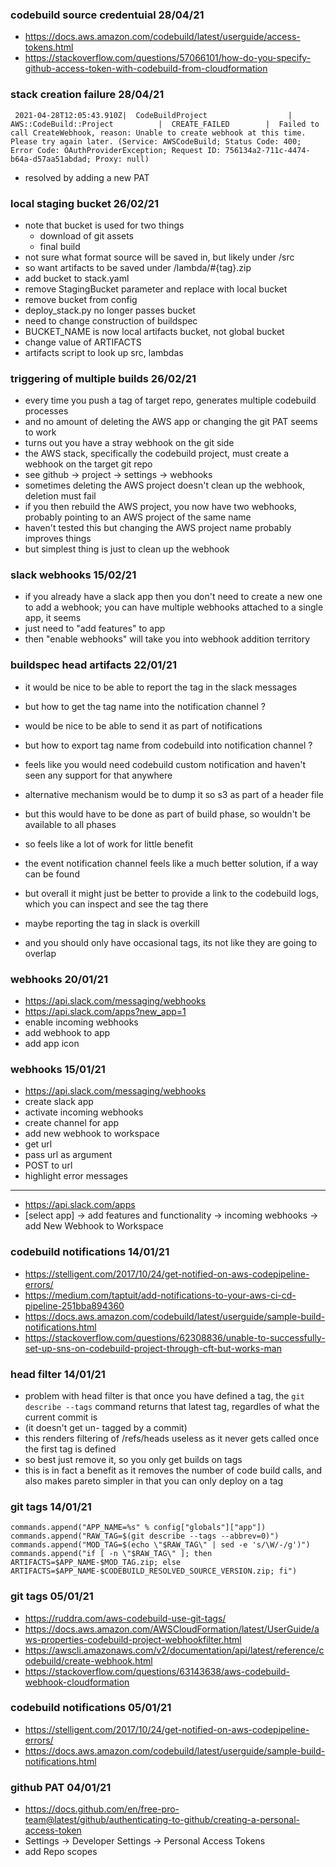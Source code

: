 ### codebuild source credentuial 28/04/21

- https://docs.aws.amazon.com/codebuild/latest/userguide/access-tokens.html
- https://stackoverflow.com/questions/57066101/how-do-you-specify-github-access-token-with-codebuild-from-cloudformation

### stack creation failure 28/04/21

```
 2021-04-28T12:05:43.910Z|  CodeBuildProject                  |  AWS::CodeBuild::Project          |  CREATE_FAILED        |  Failed to call CreateWebhook, reason: Unable to create webhook at this time. Please try again later. (Service: AWSCodeBuild; Status Code: 400; Error Code: OAuthProviderException; Request ID: 756134a2-711c-4474-b64a-d57aa51abdad; Proxy: null)
 ```

- resolved by adding a new PAT

### local staging bucket 26/02/21

- note that bucket is used for two things
  - download of git assets
  - final build
- not sure what format source will be saved in, but likely under /src
- so want artifacts to be saved under /lambda/#{tag}.zip
- add bucket to stack.yaml
- remove StagingBucket parameter and replace with local bucket
- remove bucket from config
- deploy_stack.py no longer passes bucket
- need to change construction of buildspec
- BUCKET_NAME is now local artifacts bucket, not global bucket
- change value of ARTIFACTS
- artifacts script to look up src, lambdas

### triggering of multiple builds 26/02/21

- every time you push a tag of target repo, generates multiple codebuild processes
- and no amount of deleting the AWS app or changing the git PAT seems to work
- turns out you have a stray webhook on the git side
- the AWS stack, specifically the codebuild project, must create a webhook on the target git repo
- see github -> project -> settings -> webhooks
- sometimes deleting the AWS project doesn't clean up the webhook, deletion must fail
- if you then rebuild the AWS project, you now have two webhooks, probably pointing to an AWS project of the same name
- haven't tested this but changing the AWS project name probably improves things
- but simplest thing is just to clean up the webhook

### slack webhooks 15/02/21

- if you already have a slack app then you don't need to create a new one to add a webhook; you can have multiple webhooks attached to a single app, it seems
- just need to "add features" to app
- then "enable webhooks" will take you into webhook addition territory

### buildspec head artifacts 22/01/21

- it would be nice to be able to report the tag in the slack messages
- but how to get the tag name into the notification channel ?
- would be nice to be able to send it as part of notifications
- but how to export tag name from codebuild into notification channel ?
- feels like you would need codebuild custom notification and haven't seen any support for that anywhere

- alternative mechanism would be to dump it so s3 as part of a header file
- but this would have to be done as part of build phase, so wouldn't be available to all phases
- so feels like a lot of work for little benefit

- the event notification channel feels like a much better solution, if a way can be found

- but overall it might just be better to provide a link to the codebuild logs, which you can inspect and see the tag there
- maybe reporting the tag in slack is overkill
- and you should only have occasional tags, its not like they are going to overlap

### webhooks 20/01/21

- https://api.slack.com/messaging/webhooks
- https://api.slack.com/apps?new_app=1
- enable incoming webhooks
- add webhook to app
- add app icon

### webhooks 15/01/21

- https://api.slack.com/messaging/webhooks
- create slack app
- activate incoming webhooks
- create channel for app
- add new webhook to workspace
- get url
- pass url as argument
- POST to url
- highlight error messages

---

- https://api.slack.com/apps
- [select app] -> add features and functionality -> incoming webhooks -> add New Webhook to Workspace

### codebuild notifications 14/01/21

- https://stelligent.com/2017/10/24/get-notified-on-aws-codepipeline-errors/
- https://medium.com/taptuit/add-notifications-to-your-aws-ci-cd-pipeline-251bba894360
- https://docs.aws.amazon.com/codebuild/latest/userguide/sample-build-notifications.html
- https://stackoverflow.com/questions/62308836/unable-to-successfully-set-up-sns-on-codebuild-project-through-cft-but-works-man

### head filter 14/01/21

- problem with head filter is that once you have defined a tag, the `git describe --tags` command returns that latest tag, regardles of what the current commit is
- (it doesn't get un- tagged by a commit)
- this renders filtering of /refs/heads useless as it never gets called once the first tag is defined
- so best just remove it, so you only get builds on tags
- this is in fact a benefit as it removes the number of code build calls, and also makes pareto simpler in that you can only deploy on a tag

### git tags 14/01/21

```
commands.append("APP_NAME=%s" % config["globals"]["app"])
commands.append("RAW_TAG=$(git describe --tags --abbrev=0)")
commands.append("MOD_TAG=$(echo \"$RAW_TAG\" | sed -e 's/\W/-/g')")
commands.append("if [ -n \"$RAW_TAG\" ]; then ARTIFACTS=$APP_NAME-$MOD_TAG.zip; else ARTIFACTS=$APP_NAME-$CODEBUILD_RESOLVED_SOURCE_VERSION.zip; fi")
```

### git tags 05/01/21

- https://ruddra.com/aws-codebuild-use-git-tags/
- https://docs.aws.amazon.com/AWSCloudFormation/latest/UserGuide/aws-properties-codebuild-project-webhookfilter.html
- https://awscli.amazonaws.com/v2/documentation/api/latest/reference/codebuild/create-webhook.html
- https://stackoverflow.com/questions/63143638/aws-codebuild-webhook-cloudformation

### codebuild notifications 05/01/21

- https://stelligent.com/2017/10/24/get-notified-on-aws-codepipeline-errors/
- https://docs.aws.amazon.com/codebuild/latest/userguide/sample-build-notifications.html

### github PAT 04/01/21

- https://docs.github.com/en/free-pro-team@latest/github/authenticating-to-github/creating-a-personal-access-token
- Settings -> Developer Settings -> Personal Access Tokens
- add Repo scopes
